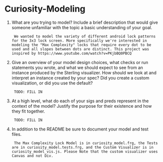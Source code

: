 # Curiosity-Modeling
1. What are you trying to model? Include a brief description that would give someone unfamiliar with the topic a basic understanding of your goal. 

        We wanted to model the variety of different android lock patterns for the 3x3 lock screen. More specifically we're interested in modeling the "Max Complexity" locks that require every dot to be used and all slopes between dots are distinct. This project was inspired by https://www.youtube.com/watch?v=PKjbBQ0PBCQ 

2. Give an overview of your model design choices, what checks or run statements you wrote, and what we should expect to see from an instance produced by the Sterling visualizer. How should we look at and interpret an instance created by your spec? Did you create a custom visualization, or did you use the default?

        TODO: FILL IN

3. At a high level, what do each of your sigs and preds represent in the context of the model? Justify the purpose for their existence and how they fit together.

        TODO: FILL IN

4. In addition to the README be sure to document your model and test files.

        The Max Complexity Lock Model is in curiosity_model.frg, the Tests are in curiosity_model.tests.frg, and the Custom Visualizer is in curiosity_model_vis.js. Please Note that the custom visualizer uses Canvas and not Div. 



